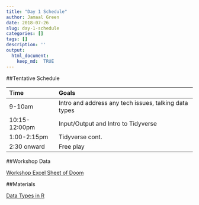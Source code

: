 ```yaml
---
title: "Day 1 Schedule"
author: Jamaal Green
date: 2018-07-26
slug: day-1-schedule
categories: []
tags: []
description: ''
output:
  html_document:
    keep_md:  TRUE
---
```


##Tentative Schedule

<table class="table table-striped table-hover" style="margin-left: auto; margin-right: auto;">
 <thead>
  <tr>
   <th style="text-align:left;"> Time </th>
   <th style="text-align:left;"> Goals </th>
  </tr>
 </thead>
<tbody>
  <tr>
   <td style="text-align:left;"> 9-10am </td>
   <td style="text-align:left;"> Intro and address any tech issues, talking data types </td>
  </tr>
  <tr>
   <td style="text-align:left;"> 10:15-12:00pm </td>
   <td style="text-align:left;"> Input/Output and Intro to Tidyverse </td>
  </tr>
  <tr>
   <td style="text-align:left;"> 1:00-2:15pm </td>
   <td style="text-align:left;"> Tidyverse cont. </td>
  </tr>
  <tr>
   <td style="text-align:left;"> 2:30 onward </td>
   <td style="text-align:left;"> Free play </td>
  </tr>
</tbody>
</table>

##Workshop Data

[Workshop Excel Sheet of Doom](data/DataSetsForPSUWorkshop.xlsx)

##Materials

[Data Types in R](static/data/data_type.pdf)
